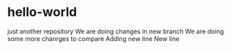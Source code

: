 # hello-world
just another repository
We are doing changes in new branch
We are doing some more chanrges to compare
Adding new line
New line
